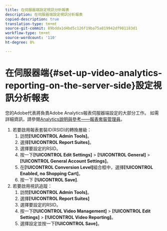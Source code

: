 ```yaml
---
title: 在伺服器端設定視訊分析報表
description: 在伺服器端設定視訊分析報表
copied-description: true
translation-type: tm+mt
source-git-commit: 89bdda1d4bd5c126f19ba75a819942df901183d1
workflow-type: tm+mt
source-wordcount: '110'
ht-degree: 0%

---
```



# 在伺服器端{#set-up-video-analytics-reporting-on-the-server-side}設定視訊分析報表

您的Adobe代表將負責Adobe Analytics報表伺服器端設定的大部分工作。 如需詳細資訊，請參閱[Analytics說明與參考——報表套裝管理員](https://microsite.omniture.com/t2/help/en_US/reference/#Report_Suite_Manager)。
1. 若要啟用報表套裝ID(RSID)的轉換層級：
   1. 訪問&#x200B;**[!UICONTROL Admin Tools]**。
   1. 選擇&#x200B;**[!UICONTROL Report Suites]**。
   1. 選擇要設定的RSID。
   1. 按一下&#x200B;**[!UICONTROL Edit Settings]** > **[!UICONTROL General]** > **[!UICONTROL General Account Settings]**。
   1. 在&#x200B;**[!UICONTROL Conversion Level]**&#x200B;組合框中，選擇&#x200B;**[!UICONTROL Enabled, no Shopping Cart]**。
   1. 按一下 **[!UICONTROL Save]**.
1. 若要啟用視訊追蹤：
   1. 訪問&#x200B;**[!UICONTROL Admin Tools]**。
   1. 選擇&#x200B;**[!UICONTROL Report Suites]**
   1. 選擇要設定的RSID。
   1. 按一下&#x200B;**[!UICONTROL Video Management]** > **[!UICONTROL Edit Settings]** > **[!UICONTROL Video Reporting]**。
   1. 選擇設定並按一下&#x200B;**[!UICONTROL Save]**。